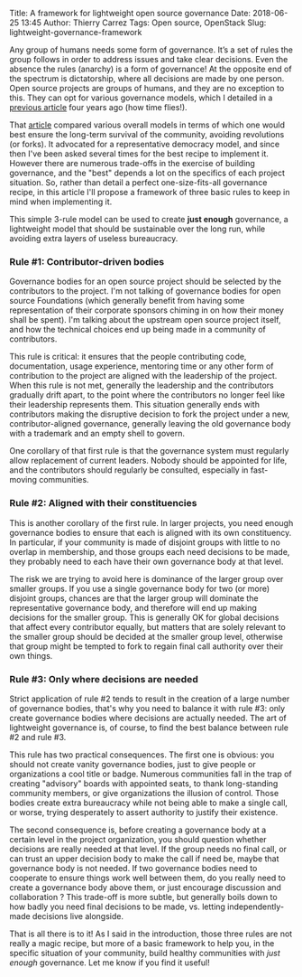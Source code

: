 Title: A framework for lightweight open source governance
Date: 2018-06-25 13:45
Author: Thierry Carrez
Tags: Open source, OpenStack
Slug: lightweight-governance-framework

Any group of humans needs some form of governance. It’s a set of rules
the group follows in order to address issues and take clear decisions.
Even the absence the rules (anarchy) is a form of governance! At the
opposite end of the spectrum is dictatorship, where all decisions are
made by one person. Open source projects are groups of humans, and they
are no exception to this. They can opt for various governance models,
which I detailed in a
[previous article](https://ttx.re/foss-project-governance-models.html)
four years ago (how time flies!).

That [article](https://ttx.re/foss-project-governance-models.html) compared
various overall models in terms of which one would best ensure the long-term
survival of the community, avoiding revolutions (or forks). It advocated for
a representative democracy model, and since then I've been asked several
times for the best recipe to implement it. However there are numerous
trade-offs in the exercise of building governance, and the "best" depends
a lot on the specifics of each project situation. So, rather than detail a
perfect one-size-fits-all governance recipe, in this article I'll propose a
framework of three basic rules to keep in mind when implementing it.

This simple 3-rule model can be used to create **just enough** governance,
a lightweight model that should be sustainable over the long run, while
avoiding extra layers of useless bureaucracy.

### Rule #1: Contributor-driven bodies

Governance bodies for an open source project should be selected by the
contributors to the project. I'm not talking of governance bodies for
open source Foundations (which generally benefit from having some
representation of their corporate sponsors chiming in on how their
money shall be spent). I'm talking about the upstream open source project
itself, and how the technical choices end up being made in a community of
contributors.

This rule is critical: it ensures that the people contributing code,
documentation, usage experience, mentoring time or any other form of
contribution to the project are aligned with the leadership of the
project. When this rule is not met, generally the leadership and the
contributors gradually drift apart, to the point where the contributors
no longer feel like their leadership represents them. This situation
generally ends with contributors making the disruptive decision to fork
the project under a new, contributor-aligned governance, generally leaving
the old governance body with a trademark and an empty shell to govern.

One corollary of that first rule is that the governance system must
regularly allow replacement of current leaders. Nobody should be appointed
for life, and the contributors should regularly be consulted, especially
in fast-moving communities.

### Rule #2: Aligned with their constituencies

This is another corollary of the first rule. In larger projects, you need
enough governance bodies to ensure that each is aligned with its own
constituency. In particular, if your community is made of disjoint groups
with little to no overlap in membership, and those groups each need decisions
to be made, they probably need to each have their own governance body at that
level.

The risk we are trying to avoid here is dominance of the larger group over
smaller groups. If you use a single governance body for two (or more)
disjoint groups, chances are that the larger group will dominate the
representative governance body, and therefore will end up making decisions
for the smaller group. This is generally OK for global decisions that affect
every contributor equally, but matters that are solely relevant to the
smaller group should be decided at the smaller group level, otherwise that
group might be tempted to fork to regain final call authority over their
own things.

### Rule #3: Only where decisions are needed

Strict application of rule #2 tends to result in the creation of a large
number of governance bodies, that's why you need to balance it with rule #3:
only create governance bodies where decisions are actually needed. The art
of lightweight governance is, of course, to find the best balance between
rule #2 and rule #3.

This rule has two practical consequences. The first one is obvious: you should
not create vanity governance bodies, just to give people or organizations a
cool title or badge. Numerous communities fall in the trap of creating
"advisory" boards with appointed seats, to thank long-standing community
members, or give organizations the illusion of control. Those bodies create
extra bureaucracy while not being able to make a single call, or worse,
trying desperately to assert authority to justify their existence.

The second consequence is, before creating a governance body at a certain
level in the project organization, you should question whether decisions
are really needed at that level. If the group needs no final call, or can
trust an upper decision body to make the call if need be, maybe that
governance body is not needed. If two governance bodies need to cooperate
to ensure things work well between them, do you really need to create a
governance body above them, or just encourage discussion and collaboration ?
This trade-off is more subtle, but generally boils down to how badly you
need final decisions to be made, vs. letting independently-made decisions
live alongside.


That is all there is to it! As I said in the introduction, those three
rules are not really a magic recipe, but more of a basic framework to
help you, in the specific situation of your community, build healthy
communities with *just enough* governance. Let me know if you find it useful!


